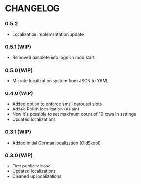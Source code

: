 # CHANGELOG

### 0.5.2

- Localization implementation update

### 0.5.1 (WIP)

- Removed obsolete info logs on mod start

### 0.5.0 (WIP)

- Migrate localization system from JSON to YAML

### 0.4.0 (WIP)

- Added option to enforce small carousel slots
- Added Polish localization (Aslain)
- Now it's possible to set maximum count of 10 rows in settings
- Updated localizations

### 0.3.1 (WIP)

- Added initial German localization (OldSkool)

### 0.3.0 (WIP)

- First public release
- Updated localizations
- Cleaned up localizations
